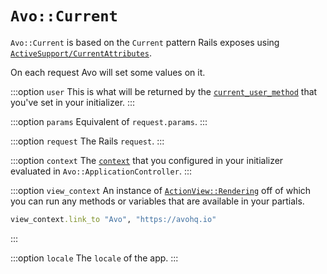 # `Avo::Current`

`Avo::Current` is based on the `Current` pattern Rails exposes using [`ActiveSupport/CurrentAttributes`](https://api.rubyonrails.org/classes/ActiveSupport/CurrentAttributes.html).

On each request Avo will set some values on it.

:::option `user`
This is what will be returned by the [`current_user_method`](./authentication.html#customize-the-current-user-method) that you've set in your initializer.
:::

:::option `params`
Equivalent of `request.params`.
:::

:::option `request`
The Rails `request`.
:::

:::option `context`
The [`context`](./customization.html#context) that you configured in your initializer evaluated in `Avo::ApplicationController`.
:::

:::option `view_context`
An instance of [`ActionView::Rendering`](https://api.rubyonrails.org/classes/ActionView/Rendering.html#method-i-view_context) off of which you can run any methods or variables that are available in your partials.

```ruby
view_context.link_to "Avo", "https://avohq.io"
```
:::

:::option `locale`
The `locale` of the app.
:::

